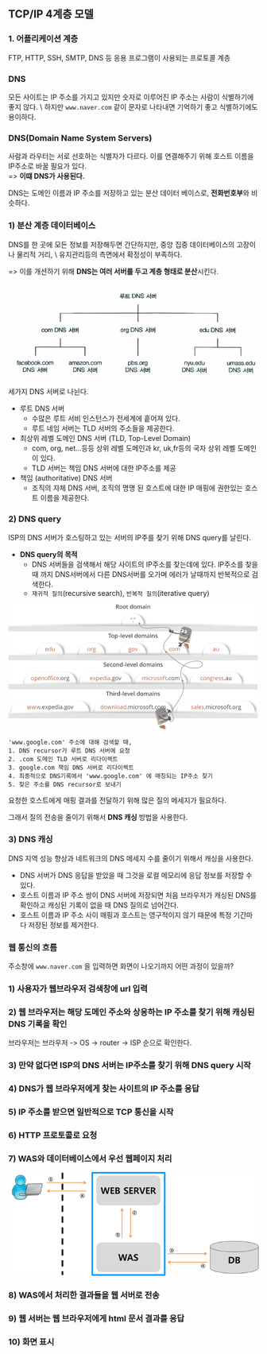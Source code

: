 ## TCP/IP 4계층 모델
### 1. 어플리케이션 계층
FTP, HTTP, SSH, SMTP, DNS 등 응용 프로그램이 사용되는 프로토콜 계층

### DNS
모든 사이트는 IP 주소를 가지고 있지만 숫자로 이루어진 IP 주소는 사람이 식별하기에 좋지 않다. \ 
하지만 `www.naver.com` 같이 문자로 나타내면 기억하기 좋고 식별하기에도 용이하다.

### DNS(Domain Name System Servers)
사람과 라우터는 서로 선호하는 식별자가 다르다. 이를 연결해주기 위해 호스트 이름을 IP주소로 바꿀 필요가 있다. \
=> **이떄 DNS가 사용된다.**

DNS는 도메인 이름과 IP 주소를 저장하고 있는 분산 데이터 베이스로, **전화번호부**와 비슷하다.

### 1) 분산 계층 데이터베이스 
DNS를 한 곳에 모든 정보를 저장해두면 간단하지만, 중앙 집중 데이터베이스의 고장이나 물리적 거리, \ 
유지관리등의 측면에서 확정성이 부족하다. 

=> 이를 개션하기 위해 **DNS는 여러 서버를 두고 계층 형태로 분산**시킨다.

<div align='center'>
    <img src="image/dns_hierarchy.png" width="550px">
</div>

세가지 DNS 서버로 나뉜다.
- 루트 DNS 서버
  - 수많은 루트 서비 인스턴스가 전세계에 흩어져 있다.
  - 루트 네임 서버는 TLD 서버의 주소들을 제공한다.
- 최상위 레벨 도메인 DNS 서버 (TLD, Top-Level Domain)
  - com, org, net...등등 상위 레벨 도메인과 kr, uk,fr등의 국자 상위 레벨 도메인이 있다.
  - TLD 서버는 책임 DNS 서버에 대한 IP주소를 제공
- 책임 (authoritative) DNS 서버
  - 조직의 자체 DNS 서버, 조직의 명명 된 호스트에 대한 IP 매핑에 권한있는 호스트 이름을 제공한다.

### 2) DNS query
ISP의 DNS 서버가 호스팅하고 있는 서버의 IP주를 찾기 위해 DNS query를 날린다.

- **DNS query의 목적**
    - DNS 서버들을 검색해서 해당 사이트의 IP주소를 찾는데에 있다. IP주소를 찾을 때 까지 DNS서버에서 다른 DNS서버를 오가며 에러가 날때까지 반복적으로 검색한다.
    - `재귀적 질의`(recursive search), `반복적 질의`(iterative query)

<div align='center'>
    <img src="image/dns_query.png" width="550px">
</div>

```
'www.google.com' 주소에 대해 검색할 때,
1. DNS recursor가 루트 DNS 서버에 요청
2. .com 도메인 TLD 서버로 리다이렉트
3. google.com 책임 DNS 서버로 리다이렉트
4. 최종적으로 DNS기록에서 'www.google.com' 에 매칭되는 IP주소 찾기
5. 찾은 주소를 DNS recursor로 보내기
```

요청한 호스트에게 매핑 결과를 전달하기 위해 많은 질의 메세지가 필요하다.

그래서 질의 전송을 줄이기 위해서 **DNS 캐싱** 방법을 사용한다.


### 3) DNS 캐싱

DNS 지역 성능 향상과 네트워크의 DNS 메세지 수를 줄이기 위해서 캐싱을 사용한다.

- DNS 서버가 DNS 응답을 받았을 때 그것을 로컬 메모리에 응답 정보를 저장할 수 있다.
- 호스트 이름과 IP 주소 쌍이 DNS 서버에 저장되면 처음 브라우저가 캐싱된 DNS를 확인하고 캐싱된 기록이 없을 때 DNS 질의로 넘어간다.
- 호스트 이름과 IP 주소 사이 매핑과 호스트는 영구적이지 않기 때문에 특정 기간마다 저장된 정보를 제거한다.

### 웹 통신의 흐름
주소창에 `www.naver.com` 을 입력하면 화면이 나오기까지 어떤 과정이 있을까?

### 1) 사용자가 웹브라우저 검색창에 url 입력

### 2) 웹 브라우저는 해당 도메인 주소와 상응하는 IP 주소를 찾기 위해 캐싱된 DNS 기록을 확인
브라우저는 브라우저 -> OS -> router -> ISP 순으로 확인한다.

### 3) 만약 없다면 ISP의 DNS 서버는 IP주소를 찾기 위해 DNS query 시작

### 4) DNS가 웹 브라우저에게 찾는 사이트의 IP 주소를 응답

### 5) IP 주소를 받으면 일반적으로 TCP 통신을 시작

### 6) HTTP 프로토콜로 요청

### 7) WAS와 데이터베이스에서 우선 웹페이지 처리
<div align='center'>
    <img src="image/was.png" width="550px">
</div>

### 8) WAS에서 처리한 결과들을 웹 서버로 전송

### 9) 웹 서버는 웹 브라우저에게 html 문서 결과를 응답

### 10) 화면 표시